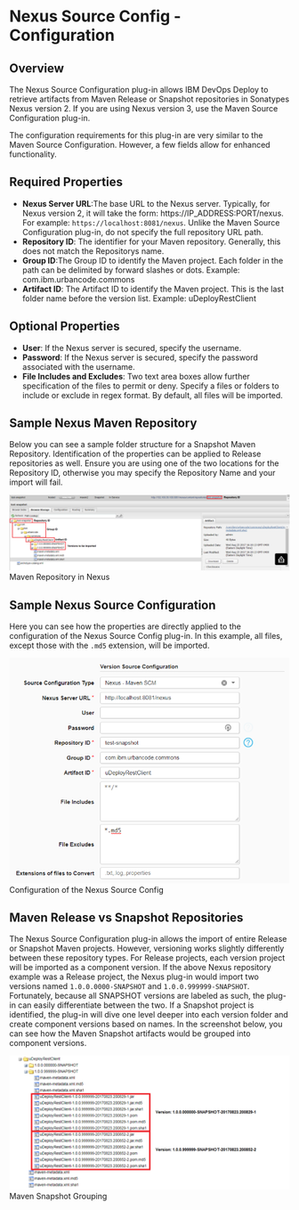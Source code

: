 
# Nexus Source Config - Configuration


## Overview


The Nexus Source Configuration plug-in allows IBM DevOps Deploy to retrieve artifacts from Maven Release or Snapshot repositories in Sonatypes Nexus version 2. If you are using Nexus version 3, use the Maven Source Configuration plug-in.


The configuration requirements for this plug-in are very similar to the Maven Source Configuration. However, a few fields allow for enhanced functionality.


## Required Properties

* **Nexus Server URL**:The base URL to the Nexus server. Typically, for Nexus version 2, it will take the form: https://IP\_ADDRESS:PORT/nexus. For example: `https://localhost:8081/nexus`. Unlike the Maven Source Configuration plug-in, do not specify the full repository URL path.
* **Repository ID**: The identifier for your Maven repository. Generally, this does not match the Repositorys name.
* **Group ID**:The Group ID to identify the Maven project. Each folder in the path can be delimited by forward slashes or dots. Example: com.ibm.urbancode.commons
* **Artifact ID**: The Artifact ID to identify the Maven project. This is the last folder name before the version list. Example: uDeployRestClient

## Optional Properties

* **User**: If the Nexus server is secured, specify the username.
* **Password**: If the Nexus server is secured, specify the password associated with the username.
* **File Includes and Excludes**: Two text area boxes allow further specification of the files to permit or deny. Specify a files or folders to include or exclude in regex format. By default, all files will be imported.

## Sample Nexus Maven Repository


Below you can see a sample folder structure for a Snapshot Maven Repository. Identification of the properties can be applied to Release repositories as well. Ensure you are using one of the two locations for the Repository ID, otherwise you may specify the Repository Name and your import will fail.


[![](media/repository.png)](media/repository.png)
Maven Repository in Nexus


## Sample Nexus Source Configuration


Here you can see how the properties are directly applied to the configuration of the Nexus Source Config plug-in. In this example, all files, except those with the `.md5` extension, will be imported.


[![](media/source-config.png)](media/source-config.png)
Configuration of the Nexus Source Config


## Maven Release vs Snapshot Repositories


The Nexus Source Configuration plug-in allows the import of entire Release or Snapshot Maven projects. However, versioning works slightly differently between these repository types. For Release projects, each version project will be imported as a component version. If the above Nexus repository example was a Release project, the Nexus plug-in would import two versions named `1.0.0.0000-SNAPSHOT` and `1.0.0.999999-SNAPSHOT`. Fortunately, because all SNAPSHOT versions are labeled as such, the plug-in can easily differentiate between the two. If a Snapshot project is identified, the plug-in will dive one level deeper into each version folder and create component versions based on names. In the screenshot below, you can see how the Maven Snapshot artifacts would be grouped into component versions.


[![](media/snapshot-project.png)](media/snapshot-project.png)
Maven Snapshot Grouping

